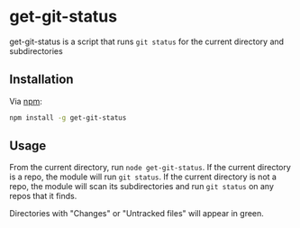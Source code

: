 # get-git-status

get-git-status is a script that runs ```git status``` for the current directory and subdirectories

## Installation

Via [npm](https://www.npmjs.com/):

```bash
npm install -g get-git-status
```

## Usage

From the current directory, run ```node get-git-status```. If the current directory is a repo, the module will run ```git status```. If the current directory is not a repo, the module will scan its subdirectories and run ```git status``` on any repos that it finds.

Directories with "Changes" or "Untracked files" will appear in green.
